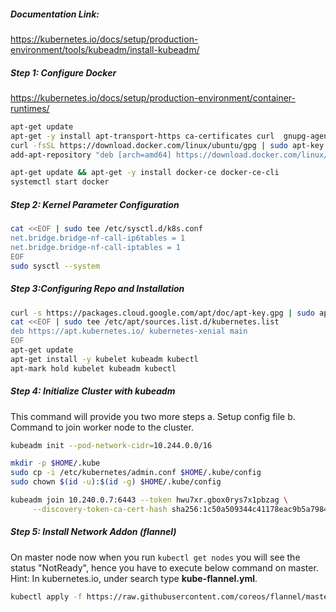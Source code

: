 ##### Documentation Link:

https://kubernetes.io/docs/setup/production-environment/tools/kubeadm/install-kubeadm/

##### Step 1: Configure Docker
https://kubernetes.io/docs/setup/production-environment/container-runtimes/
```sh
apt-get update
apt-get -y install apt-transport-https ca-certificates curl  gnupg-agent software-properties-common
curl -fsSL https://download.docker.com/linux/ubuntu/gpg | sudo apt-key add -
add-apt-repository "deb [arch=amd64] https://download.docker.com/linux/ubuntu $(lsb_release -cs) stable"

apt-get update && apt-get -y install docker-ce docker-ce-cli
systemctl start docker
```

##### Step 2: Kernel Parameter Configuration
```sh
cat <<EOF | sudo tee /etc/sysctl.d/k8s.conf
net.bridge.bridge-nf-call-ip6tables = 1
net.bridge.bridge-nf-call-iptables = 1
EOF
sudo sysctl --system
```

##### Step 3:Configuring Repo and Installation
```sh
curl -s https://packages.cloud.google.com/apt/doc/apt-key.gpg | sudo apt-key add -
cat <<EOF | sudo tee /etc/apt/sources.list.d/kubernetes.list
deb https://apt.kubernetes.io/ kubernetes-xenial main
EOF
apt-get update
apt-get install -y kubelet kubeadm kubectl
apt-mark hold kubelet kubeadm kubectl
```

##### Step 4: Initialize Cluster with kubeadm
This command will provide you two more steps a. Setup config file b. Command to join worker node to the cluster.
```sh
kubeadm init --pod-network-cidr=10.244.0.0/16
```

```sh
mkdir -p $HOME/.kube
sudo cp -i /etc/kubernetes/admin.conf $HOME/.kube/config 
sudo chown $(id -u):$(id -g) $HOME/.kube/config 

kubeadm join 10.240.0.7:6443 --token hwu7xr.gbox0rys7x1pbzag \
     --discovery-token-ca-cert-hash sha256:1c50a509344c41178eac9b5a79849c3141279c3ac0f2842ffc74ffec82847a94
```

##### Step 5: Install Network Addon (flannel)
On master node now when you run ```kubectl get nodes``` you will see the status "NotReady", hence you have to execute below command on master. Hint: In kubernetes.io, under search type **kube-flannel.yml**.

```sh
kubectl apply -f https://raw.githubusercontent.com/coreos/flannel/master/Documentation/kube-flannel.yml
```
